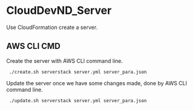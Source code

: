 # CloudDevND_Server
Use CloudFormation create a server.

## AWS CLI CMD
Create the server with AWS CLI command line. 
```
 ./create.sh serverstack server.yml server_para.json 
```
Update the server once we have some changes made, done by AWS CLI command line. 
```
 ./update.sh serverstack server.yml server_para.json 
```
